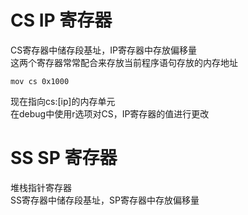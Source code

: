 # CS IP 寄存器
CS寄存器中储存段基址，IP寄存器中存放偏移量  
这两个寄存器常常配合来存放当前程序语句存放的内存地址
```x86asm
mov cs 0x1000
```
现在指向cs:[ip]的内存单元  
在debug中使用r选项对CS，IP寄存器的值进行更改  
# SS SP 寄存器
堆栈指针寄存器  
SS寄存器中储存段基址，SP寄存器中存放偏移量
